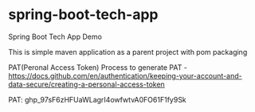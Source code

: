 # spring-boot-tech-app
Spring Boot Tech App Demo

This is simple maven application as a parent project with pom packaging

PAT(Peronal Access Token)
Process to generate PAT - https://docs.github.com/en/authentication/keeping-your-account-and-data-secure/creating-a-personal-access-token

PAT:
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